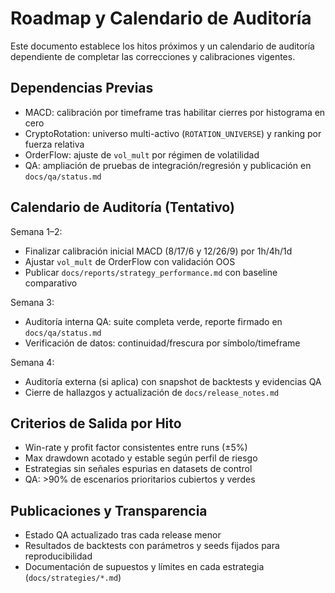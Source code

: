 # Roadmap y Calendario de Auditoría

Este documento establece los hitos próximos y un calendario de auditoría dependiente de completar las correcciones y calibraciones vigentes.

## Dependencias Previas

- MACD: calibración por timeframe tras habilitar cierres por histograma en cero
- CryptoRotation: universo multi-activo (`ROTATION_UNIVERSE`) y ranking por fuerza relativa
- OrderFlow: ajuste de `vol_mult` por régimen de volatilidad
- QA: ampliación de pruebas de integración/regresión y publicación en `docs/qa/status.md`

## Calendario de Auditoría (Tentativo)

Semana 1–2:
- Finalizar calibración inicial MACD (8/17/6 y 12/26/9) por 1h/4h/1d
- Ajustar `vol_mult` de OrderFlow con validación OOS
- Publicar `docs/reports/strategy_performance.md` con baseline comparativo

Semana 3:
- Auditoría interna QA: suite completa verde, reporte firmado en `docs/qa/status.md`
- Verificación de datos: continuidad/frescura por símbolo/timeframe

Semana 4:
- Auditoría externa (si aplica) con snapshot de backtests y evidencias QA
- Cierre de hallazgos y actualización de `docs/release_notes.md`

## Criterios de Salida por Hito

- Win-rate y profit factor consistentes entre runs (±5%)
- Max drawdown acotado y estable según perfil de riesgo
- Estrategias sin señales espurias en datasets de control
- QA: >90% de escenarios prioritarios cubiertos y verdes

## Publicaciones y Transparencia

- Estado QA actualizado tras cada release menor
- Resultados de backtests con parámetros y seeds fijados para reproducibilidad
- Documentación de supuestos y límites en cada estrategia (`docs/strategies/*.md`)


